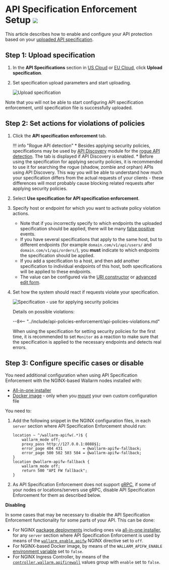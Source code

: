 # API Specification Enforcement Setup <a href="../../about-wallarm/subscription-plans/#subscription-plans"><img src="../../images/api-security-tag.svg" style="border: none;"></a>

This article describes how to enable and configure your API protection based on your [uploaded API specification](overview.md).

## Step 1: Upload specification

1. In the **API Specifications** section in [US Cloud](https://us1.my.wallarm.com/api-specifications/) or [EU Cloud](https://my.wallarm.com/api-specifications/), click **Upload specification**.
1. Set specification upload parameters and start uploading.

    ![Upload specification](../images/api-policies-enforcement/specificaton-upload.png)

Note that you will not be able to start configuring API specification enforcement, until specification file is successfully uploaded.

## Step 2: Set actions for violations of policies

1. Click the **API specification enforcement** tab.

    !!! info "Rogue API detection"
        * Besides applying security policies, specifications may be used by [API Discovery](../api-discovery/overview.md) module for the [rogue API detection](../api-discovery/rogue-api.md). The tab is displayed if API Discovery is enabled.
        * Before using the specification for applying security policies, it is recommended to use it for searching the rogue (shadow, zombie and orphan) APIs using API Discovery. This way you will be able to understand how much your specification differs from the actual requests of your clients - these differences will most probably cause blocking related requests after applying security policies.

1. Select **Use specification for API specification enforcement**.
1. Specify host or endpoint for which you want to activate policy violation actions.

    * Note that if you incorrectly specify to which endpoints the uploaded specification should be applied, there will be many [false positive](../about-wallarm/protecting-against-attacks.md#false-positives) events.
    * If you have several specifications that apply to the same host, but to different endpoints (for example `domain.com/v1/api/users/` and `domain.com/v1/api/orders/`), you **must** indicate to which endpoints the specification should be applied.
    * If you add a specification to a host, and then add another specification to individual endpoints of this host, both specifications will be applied to these endpoints.
    * The value can be configured via the [URI constructor](../user-guides/rules/rules.md#uri-constructor) or [advanced edit form](../user-guides/rules/rules.md#advanced-edit-form).

1. Set how the system should react if requests violate your specification.

    ![Specification - use for applying security policies](../images/api-policies-enforcement/specification-use-for-api-policies-enforcement.png)

    Details on possible violations:

    --8<-- "../include/api-policies-enforcement/api-policies-violations.md"

    When using the specification for setting security policies for the first time, it is recommended to set `Monitor` as a reaction to make sure that the specification is applied to the necessary endpoints and detects real errors.

## Step 3: Configure specific cases or disable

You need additional configuration when using API Specification Enforcement with the NGINX-based Wallarm nodes installed with:

* [All-in-one installer](../installation/nginx/all-in-one.md)
* [Docker image](../admin-en/installation-docker-en.md) - only when you [mount](../admin-en/installation-docker-en.md#run-the-container-mounting-the-configuration-file) your own custom configuration file

You need to:

1. Add the following snippet in the NGINX configuration files, in each `server` section where API Specification Enforcement should run:

    ```
    location ~ ^/wallarm-apifw(.*)$ {
        wallarm_mode off;
        proxy_pass http://127.0.0.1:8088$1;
        error_page 404 431         = @wallarm-apifw-fallback;
        error_page 500 502 503 504 = @wallarm-apifw-fallback;
    }
    location @wallarm-apifw-fallback {
        wallarm_mode off;
        return 500 "API FW fallback";
    }
    ```

1. As API Specification Enforcement does not support [gRPC](https://en.wikipedia.org/wiki/GRPC), if some of your nodes or locations/servers use gRPC, disable API Specification Enforcement for them as described below.

**Disabling**

In some cases that may be necessary to disable the API Specification Enforcement functionality for some parts of your API. This can be done:

* For NGINX [package deployments](../installation/supported-deployment-options.md#packages) including ones via [all-in-one installer](../installation/nginx/all-in-one.md), for any `server` section where API Specification Enforcement is used by means of the [`wallarm_enable_apifw`](../admin-en/configure-parameters-en.md#wallarm_enable_apifw) NGINX directive set to `off`.
* For NGINX-based Docker image, by means of the `WALLARM_APIFW_ENABLE` [environment variable](../admin-en/installation-docker-en.md#run-the-container-passing-the-environment-variables) set to `false`.
* For NGINX Ingress Controller, by means of the [`controller.wallarm.apifirewall`](../admin-en/configure-kubernetes-en.md#controllerwallarmapifirewall) values group with `enable` set to `false`.
